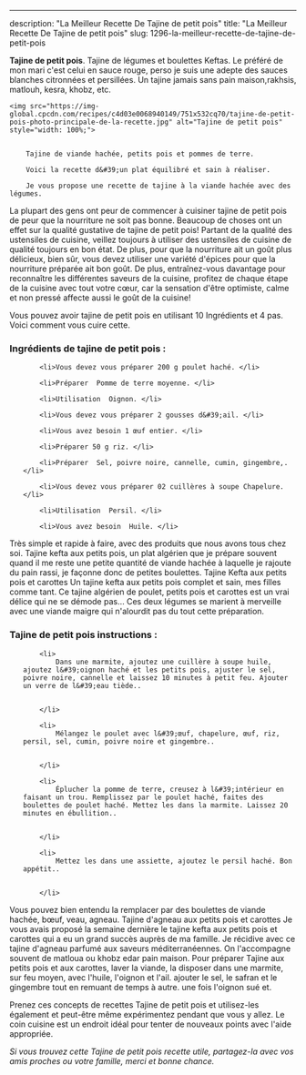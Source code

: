 ---
description: "La Meilleur Recette De Tajine de petit pois"
title: "La Meilleur Recette De Tajine de petit pois"
slug: 1296-la-meilleur-recette-de-tajine-de-petit-pois

<p>
	<strong>Tajine de petit pois</strong>. 
	Tajine de légumes et boulettes Keftas. Le préféré de mon mari c&#39;est celui en sauce rouge, perso je suis une adepte des sauces blanches citronnées et persillées. Un tajine jamais sans pain maison,rakhsis, matlouh, kesra, khobz, etc.
</p>
<p>
	
	<img src="https://img-global.cpcdn.com/recipes/c4d03e0068940149/751x532cq70/tajine-de-petit-pois-photo-principale-de-la-recette.jpg" alt="Tajine de petit pois" style="width: 100%;">
	
	
		Tajine de viande hachée, petits pois et pommes de terre.
	
		Voici la recette d&#39;un plat équilibré et sain à réaliser.
	
		Je vous propose une recette de tajine à la viande hachée avec des légumes.
	
</p>

La plupart des gens ont peur de commencer à cuisiner tajine de petit pois de peur que la nourriture ne soit pas bonne. Beaucoup de choses ont un effet sur la qualité gustative de tajine de petit pois! Partant de la qualité des ustensiles de cuisine, veillez toujours à utiliser des ustensiles de cuisine de qualité toujours en bon état. De plus, pour que la nourriture ait un goût plus délicieux, bien sûr, vous devez utiliser une variété d'épices pour que la nourriture préparée ait bon goût. De plus, entraînez-vous davantage pour reconnaître les différentes saveurs de la cuisine, profitez de chaque étape de la cuisine avec tout votre cœur, car la sensation d'être optimiste, calme et non pressé affecte aussi le goût de la cuisine!

<!--inarticleads1-->

Vous pouvez avoir tajine de petit pois en utilisant 10 Ingrédients et 4 pas. Voici comment vous cuire cette.

<h3>Ingrédients de tajine de petit pois :</h3>

<ol>
	
		<li>Vous devez vous préparer 200 g poulet haché. </li>
	
		<li>Préparer  Pomme de terre moyenne. </li>
	
		<li>Utilisation  Oignon. </li>
	
		<li>Vous devez vous préparer 2 gousses d&#39;ail. </li>
	
		<li>Vous avez besoin 1 œuf entier. </li>
	
		<li>Préparer 50 g riz. </li>
	
		<li>Préparer  Sel, poivre noire, cannelle, cumin, gingembre,. </li>
	
		<li>Vous devez vous préparer 02 cuillères à soupe Chapelure. </li>
	
		<li>Utilisation  Persil. </li>
	
		<li>Vous avez besoin  Huile. </li>
	
</ol>

Très simple et rapide à faire, avec des produits que nous avons tous chez soi. Tajine kefta aux petits pois, un plat algérien que je prépare souvent quand il me reste une petite quantité de viande hachée à laquelle je rajoute du pain rassi, je façonne donc de petites boulettes. Tajine Kefta aux petits pois et carottes Un tajine kefta aux petits pois complet et sain, mes filles comme tant. Ce tajine algérien de poulet, petits pois et carottes est un vrai délice qui ne se démode pas… Ces deux légumes se marient à merveille avec une viande maigre qui n&#39;alourdit pas du tout cette préparation. 

<!--inarticleads2-->

<h3>Tajine de petit pois instructions :</h3>

<ol>
	
		<li>
			Dans une marmite, ajoutez une cuillère à soupe huile, ajoutez l&#39;oignon haché et les petits pois, ajuster le sel, poivre noire, cannelle et laissez 10 minutes à petit feu. Ajouter un verre de l&#39;eau tiède..
			
			
		</li>
	
		<li>
			Mélangez le poulet avec l&#39;œuf, chapelure, œuf, riz, persil, sel, cumin, poivre noire et gingembre..
			
			
		</li>
	
		<li>
			Éplucher la pomme de terre, creusez à l&#39;intérieur en faisant un trou. Remplissez par le poulet haché, faites des boulettes de poulet haché. Mettez les dans la marmite. Laissez 20 minutes en ébullition..
			
			
		</li>
	
		<li>
			Mettez les dans une assiette, ajoutez le persil haché. Bon appétit..
			
			
		</li>
	
</ol>

Vous pouvez bien entendu la remplacer par des boulettes de viande hachée, bœuf, veau, agneau. Tajine d&#39;agneau aux petits pois et carottes Je vous avais proposé la semaine dernière le tajine kefta aux petits pois et carottes qui a eu un grand succès auprès de ma famille. Je récidive avec ce tajine d&#39;agneau parfumé aux saveurs méditerranéennes. On l&#39;accompagne souvent de matloua ou khobz edar pain maison. Pour préparer Tajine aux petits pois et aux carottes, laver la viande, la disposer dans une marmite, sur feu moyen, avec l&#39;huile, l&#39;oignon et l&#39;ail. ajouter le sel, le safran et le gingembre tout en remuant de temps à autre. une fois l&#39;oignon sué et. 

<!--inarticleads1-->

<p>
Prenez ces concepts de recettes Tajine de petit pois et utilisez-les également et peut-être même expérimentez pendant que vous y allez. Le coin cuisine est un endroit idéal pour tenter de nouveaux points avec l'aide appropriée.
</p>

<p>
<i>Si vous trouvez cette Tajine de petit pois recette utile, partagez-la avec vos amis proches ou votre famille, merci et bonne chance.</i>
</p>
